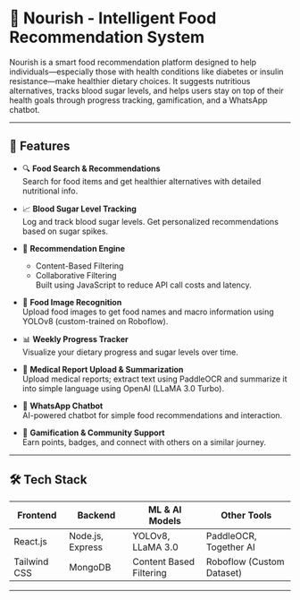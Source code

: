 # 🥗 Nourish - Intelligent Food Recommendation System

Nourish is a smart food recommendation platform designed to help individuals—especially those with health conditions like diabetes or insulin resistance—make healthier dietary choices. It suggests nutritious alternatives, tracks blood sugar levels, and helps users stay on top of their health goals through progress tracking, gamification, and a WhatsApp chatbot.

---

## 🚀 Features

- 🔍 **Food Search & Recommendations**  
  Search for food items and get healthier alternatives with detailed nutritional info.

- 📈 **Blood Sugar Level Tracking**  
  Log and track blood sugar levels. Get personalized recommendations based on sugar spikes.

- 🧠 **Recommendation Engine**  
  - Content-Based Filtering  
  - Collaborative Filtering  
  Built using JavaScript to reduce API call costs and latency.

- 🥦 **Food Image Recognition**  
  Upload food images to get food names and macro information using YOLOv8 (custom-trained on Roboflow).

- 📊 **Weekly Progress Tracker**  
  Visualize your dietary progress and sugar levels over time.

- 🧾 **Medical Report Upload & Summarization**  
  Upload medical reports; extract text using PaddleOCR and summarize it into simple language using OpenAI (LLaMA 3.0 Turbo).

- 💬 **WhatsApp Chatbot**  
  AI-powered chatbot for simple food recommendations and interaction.

- 🧪 **Gamification & Community Support**  
  Earn points, badges, and connect with others on a similar journey.

---

## 🛠 Tech Stack

| Frontend         | Backend            | ML & AI Models       | Other Tools           |
|------------------|--------------------|----------------------|------------------------|
| React.js         | Node.js, Express   | YOLOv8, LLaMA 3.0    | PaddleOCR, Together AI |
| Tailwind CSS     | MongoDB            | Content Based Filtering | Roboflow (Custom Dataset) |
---
